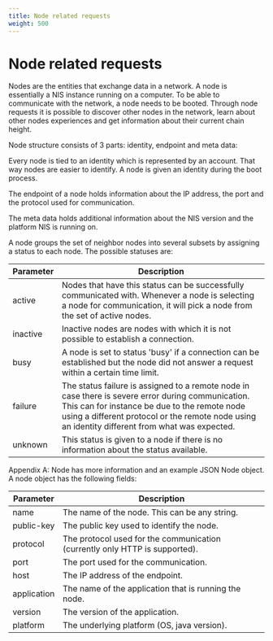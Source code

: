 ```yaml
---
title: Node related requests
weight: 500
---
```


 
# Node related requests 
Nodes are the entities that exchange data in a network. A node is essentially a NIS instance running on a computer. To be able to communicate with the network, a node needs to be booted. Through node requests it is possible to discover other nodes in the network, learn about other nodes experiences and get information about their current chain height.

 
Node structure consists of 3 parts: identity, endpoint and meta data:

 
Every node is tied to an identity which is represented by an account. That way nodes are easier to identify. A node is given an identity during the boot process.

 
The endpoint of a node holds information about the IP address, the port and the protocol used for communication.

 
The meta data holds additional information about the NIS version and the platform NIS is running on.

 
A node groups the set of neighbor nodes into several subsets by assigning a status to each node. The possible statuses are:

 

| Parameter | Description |
|------|------|
|  active   |  Nodes that have this status can be successfully communicated with. Whenever a node is selecting a node for communication, it will pick a node from the set of active nodes.   |
|  inactive   |  Inactive nodes are nodes with which it is not possible to establish a connection.   |
|  busy   |  A node is set to status 'busy' if a connection can be established but the node did not answer a request within a certain time limit.   |
|  failure   |  The status failure is assigned to a remote node in case there is severe error during communication. This can for instance be due to the remote node using a different protocol or the remote node using an identity different from what was expected.   |
|  unknown   |  This status is given to a node if there is no information about the status available.   |

 
 Appendix A: Node has more information and an example JSON Node object. A node object has the following fields: 

 

| Parameter | Description |
|------|------|
|  name   |  The name of the node. This can be any string.   |
|  public-key   |  The public key used to identify the node.   |
|  protocol   |  The protocol used for the communication (currently only HTTP is supported).   |
|  port   |  The port used for the communication.   |
|  host   |  The IP address of the endpoint.   |
|  application   |  The name of the application that is running the node.   |
|  version   |  The version of the application.   |
|  platform   |  The underlying platform (OS, java version).   |

 
